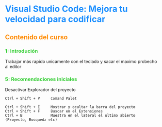 <style>
.curso {
    color: #1E90FF;
}
.seccion {
    color: #FF8C00;
}
.clase {
    color: #32CD32;
}
</style>

# <span class="curso"> Visual Studio Code: Mejora tu velocidad para codificar </span>


## <span class="seccion"> Contenido del curso </span>

### <span class="clase"> 1: Introdución </span>
Trabajar más rapido unicamente con el teclado y sacar el maximo probecho al editor

### <span class="clase"> 5: Recomendaciones iniciales </span>
Desactivar Explorador del proyecto
```
Ctrl + Shift + P     Comand Palet

Ctrl + Shift + E     Mostrar y ocultar la barra del proyecto
Ctrl + Shift + F     Buscar en el Extensiones
Ctrl + B             Muestra en el lateral el ultimo abierto (Proyecto, Busqueda etc)
````
